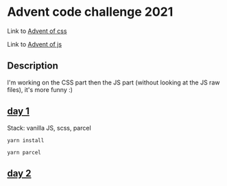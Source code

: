 # Advent code challenge 2021

Link to [Advent of css](https://www.adventofcss.com/)

Link to [Advent of js](https://www.adventofjs.com/)

## Description

I'm working on the CSS part then the JS part (without looking at the JS raw files), it's more funny :)

## [day 1](/day1)

Stack: vanilla JS, scss, parcel

```
yarn install

yarn parcel
```

## [day 2](/day2)

```

```
